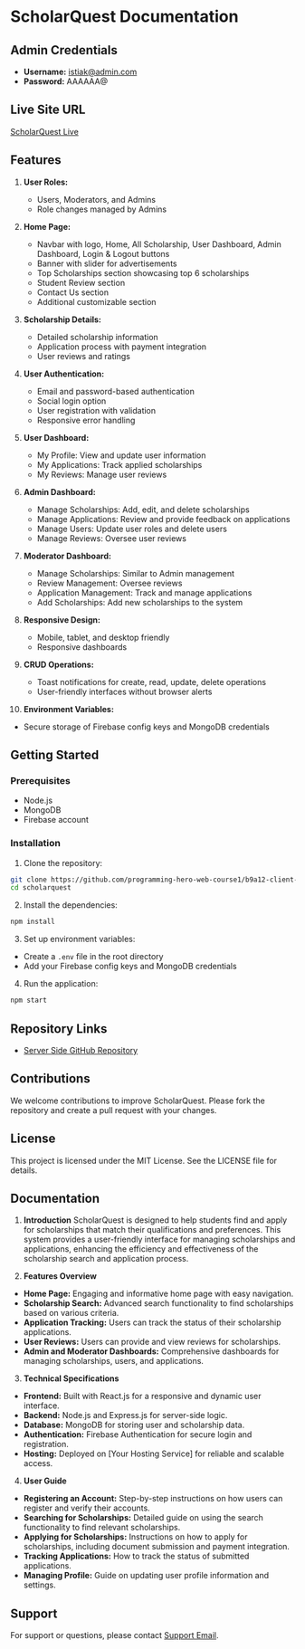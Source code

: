 # ScholarQuest Documentation

## Admin Credentials

- **Username:** istiak@admin.com
- **Password:** AAAAAA@

## Live Site URL

[ScholarQuest Live](https://scholarquest.netlify.app/)

## Features

1. **User Roles:**
   - Users, Moderators, and Admins
   - Role changes managed by Admins

2. **Home Page:**
   - Navbar with logo, Home, All Scholarship, User Dashboard, Admin Dashboard, Login & Logout buttons
   - Banner with slider for advertisements
   - Top Scholarships section showcasing top 6 scholarships
   - Student Review section
   - Contact Us section
   - Additional customizable section

3. **Scholarship Details:**
   - Detailed scholarship information
   - Application process with payment integration
   - User reviews and ratings

4. **User Authentication:**
   - Email and password-based authentication
   - Social login option
   - User registration with validation
   - Responsive error handling

5. **User Dashboard:**
   - My Profile: View and update user information
   - My Applications: Track applied scholarships
   - My Reviews: Manage user reviews

6. **Admin Dashboard:**
   - Manage Scholarships: Add, edit, and delete scholarships
   - Manage Applications: Review and provide feedback on applications
   - Manage Users: Update user roles and delete users
   - Manage Reviews: Oversee user reviews

7. **Moderator Dashboard:**
   - Manage Scholarships: Similar to Admin management
   - Review Management: Oversee reviews
   - Application Management: Track and manage applications
   - Add Scholarships: Add new scholarships to the system

8. **Responsive Design:**
   - Mobile, tablet, and desktop friendly
   - Responsive dashboards

9. **CRUD Operations:**
   - Toast notifications for create, read, update, delete operations
   - User-friendly interfaces without browser alerts

10. **Environment Variables:**
   - Secure storage of Firebase config keys and MongoDB credentials

## Getting Started

### Prerequisites

- Node.js
- MongoDB
- Firebase account

### Installation

1. Clone the repository:
```bash
git clone https://github.com/programming-hero-web-course1/b9a12-client-side-Istiak-A-Tashrif.git
cd scholarquest
```

2. Install the dependencies:
```bash
npm install
```

3. Set up environment variables:
- Create a `.env` file in the root directory
- Add your Firebase config keys and MongoDB credentials

4. Run the application:
```bash
npm start
```

## Repository Links

- [Server Side GitHub Repository](https://github.com/programming-hero-web-course1/b9a12-server-side-Istiak-A-Tashrif)

## Contributions

We welcome contributions to improve ScholarQuest. Please fork the repository and create a pull request with your changes.

## License

This project is licensed under the MIT License. See the LICENSE file for details.

## Documentation

1. **Introduction**
ScholarQuest is designed to help students find and apply for scholarships that match their qualifications and preferences. This system provides a user-friendly interface for managing scholarships and applications, enhancing the efficiency and effectiveness of the scholarship search and application process.

2. **Features Overview**
- **Home Page:** Engaging and informative home page with easy navigation.
- **Scholarship Search:** Advanced search functionality to find scholarships based on various criteria.
- **Application Tracking:** Users can track the status of their scholarship applications.
- **User Reviews:** Users can provide and view reviews for scholarships.
- **Admin and Moderator Dashboards:** Comprehensive dashboards for managing scholarships, users, and applications.

3. **Technical Specifications**
- **Frontend:** Built with React.js for a responsive and dynamic user interface.
- **Backend:** Node.js and Express.js for server-side logic.
- **Database:** MongoDB for storing user and scholarship data.
- **Authentication:** Firebase Authentication for secure login and registration.
- **Hosting:** Deployed on [Your Hosting Service] for reliable and scalable access.

4. **User Guide**
- **Registering an Account:** Step-by-step instructions on how users can register and verify their accounts.
- **Searching for Scholarships:** Detailed guide on using the search functionality to find relevant scholarships.
- **Applying for Scholarships:** Instructions on how to apply for scholarships, including document submission and payment integration.
- **Tracking Applications:** How to track the status of submitted applications.
- **Managing Profile:** Guide on updating user profile information and settings.

## Support

For support or questions, please contact [Support Email](mailto:istiaktashrif@gmail.com).
